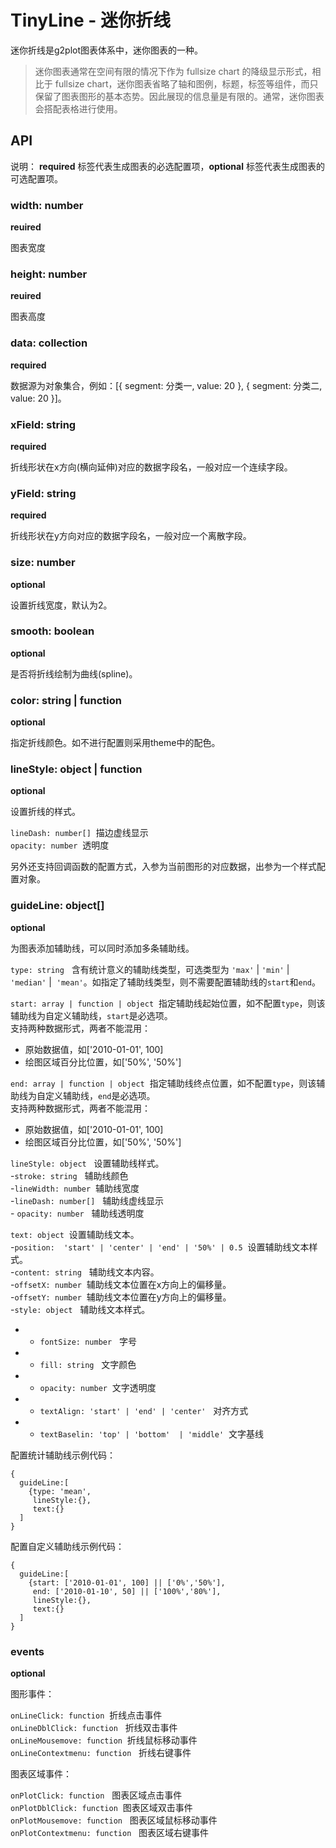 # TinyLine - 迷你折线

迷你折线是g2plot图表体系中，迷你图表的一种。

> 迷你图表通常在空间有限的情况下作为 fullsize chart 的降级显示形式，相比于 fullsize chart，迷你图表省略了轴和图例，标题，标签等组件，而只保留了图表图形的基本态势。因此展现的信息量是有限的。通常，迷你图表会搭配表格进行使用。

## API

说明： **required** 标签代表生成图表的必选配置项，**optional** 标签代表生成图表的可选配置项。

### width: number
**reuired**

图表宽度

### height: number
**reuired**

图表高度

### data: collection
**required**

数据源为对象集合，例如：[{ segment: 分类一, value: 20 }, { segment: 分类二, value: 20 }]。


### xField: string
**required**

折线形状在x方向(横向延伸)对应的数据字段名，一般对应一个连续字段。


### yField: string
**required**

折线形状在y方向对应的数据字段名，一般对应一个离散字段。


### size: number
**optional**

设置折线宽度，默认为2。


### smooth: boolean
**optional**

是否将折线绘制为曲线(spline)。


### color: string | function
**optional**

指定折线颜色。如不进行配置则采用theme中的配色。


### lineStyle: object | function
**optional**

设置折线的样式。

`lineDash: number[]`  描边虚线显示<br />
`opacity: number`  透明度

另外还支持回调函数的配置方式，入参为当前图形的对应数据，出参为一个样式配置对象。

### guideLine: object[]
**optional**

为图表添加辅助线，可以同时添加多条辅助线。

`type: string`   含有统计意义的辅助线类型，可选类型为 `'max'` | `'min'` | `'median'` |  `'mean'`。如指定了辅助线类型，则不需要配置辅助线的`start`和`end`。

`start: array | function | object`  指定辅助线起始位置，如不配置`type`，则该辅助线为自定义辅助线，`start`是必选项。<br />支持两种数据形式，两者不能混用：

- 原始数据值，如['2010-01-01', 100]
- 绘图区域百分比位置，如['50%', '50%']

`end: array | function | object`  指定辅助线终点位置，如不配置`type`，则该辅助线为自定义辅助线，`end`是必选项。<br />支持两种数据形式，两者不能混用：

- 原始数据值，如['2010-01-01', 100]
- 绘图区域百分比位置，如['50%', '50%']

`lineStyle: object`   设置辅助线样式。<br />
-`stroke: string`   辅助线颜色<br />
-`lineWidth: number`  辅助线宽度<br />
-`lineDash: number[]`   辅助线虚线显示<br />-
`opacity: number`   辅助线透明度

`text: object`  设置辅助线文本。<br />
-`position:  'start' | 'center' | 'end' | '50%' | 0.5`  设置辅助线文本样式。<br />
-`content: string`   辅助线文本内容。<br />
-`offsetX: number`  辅助线文本位置在x方向上的偏移量。<br />
-`offsetY: number`  辅助线文本位置在y方向上的偏移量。<br />
-`style: object`   辅助线文本样式。<br />
- - `fontSize: number`   字号<br />
- - `fill: string`   文字颜色<br />
- - `opacity: number`  文字透明度<br />
- - `textAlign: 'start' | 'end' | 'center'`   对齐方式<br />
- - `textBaselin: 'top' | 'bottom'  | 'middle'`  文字基线
   
   
配置统计辅助线示例代码：
   
```
{
  guideLine:[
    {type: 'mean',
     lineStyle:{},
     text:{}  
  ]
}
```

配置自定义辅助线示例代码：

```
{
  guideLine:[
    {start: ['2010-01-01', 100] || ['0%','50%'],
     end: ['2010-01-10', 50] || ['100%','80%'],
     lineStyle:{},
     text:{}  
  ]
}
```

### events
**optional**

图形事件：

`onLineClick: function`  折线点击事件<br />
`onLineDblClick: function`   折线双击事件<br />
`onLineMousemove: function`  折线鼠标移动事件<br />
`onLineContextmenu: function`   折线右键事件

图表区域事件：

`onPlotClick: function`   图表区域点击事件<br />
`onPlotDblClick: function`  图表区域双击事件<br />
`onPlotMousemove: function`   图表区域鼠标移动事件<br />
`onPlotContextmenu: function`   图表区域右键事件
